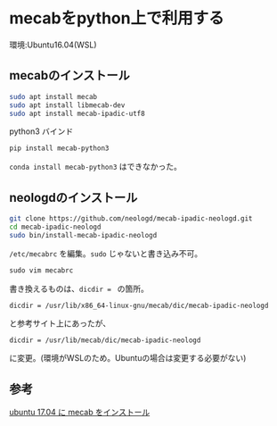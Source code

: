 # mecabをpython上で利用する
環境:Ubuntu16.04(WSL)

## mecabのインストール

```sh
sudo apt install mecab
sudo apt install libmecab-dev
sudo apt install mecab-ipadic-utf8
```
python3 バインド
```sh
pip install mecab-python3
```

`conda install mecab-python3` はできなかった。

## neologdのインストール
```sh
git clone https://github.com/neologd/mecab-ipadic-neologd.git
cd mecab-ipadic-neologd
sudo bin/install-mecab-ipadic-neologd
```

<!-- ```sh
$ cd mecab-ipadic-neologd/
$ sudo bin/install-mecab-ipadic-neologd
```  -->

`/etc/mecabrc` を編集。`sudo` じゃないと書き込み不可。
```py
sudo vim mecabrc
```
書き換えるものは、`dicdir = ` の箇所。
```
dicdir = /usr/lib/x86_64-linux-gnu/mecab/dic/mecab-ipadic-neologd
```

と参考サイト上にあったが、
```sh
dicdir = /usr/lib/mecab/dic/mecab-ipadic-neologd
```
に変更。(環境がWSLのため。Ubuntuの場合は変更する必要がない)


## 参考
[ubuntu 17.04 に mecab をインストール](https://qiita.com/ekzemplaro/items/c98c7f6698f130b55d53)